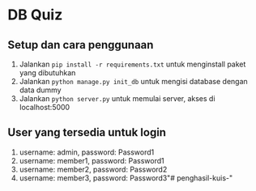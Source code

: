 # DB Quiz


## Setup dan cara penggunaan
1. Jalankan `pip install -r requirements.txt` untuk menginstall paket yang dibutuhkan
2. Jalankan `python manage.py init_db` untuk mengisi database dengan data dummy
3. Jalankan `python server.py` untuk memulai server, akses di localhost:5000

## User yang tersedia untuk login
1. username: admin, password: Password1
2. username: member1, password: Password1
2. username: member2, password: Password2
2. username: member3, password: Password3"# penghasil-kuis-" 
